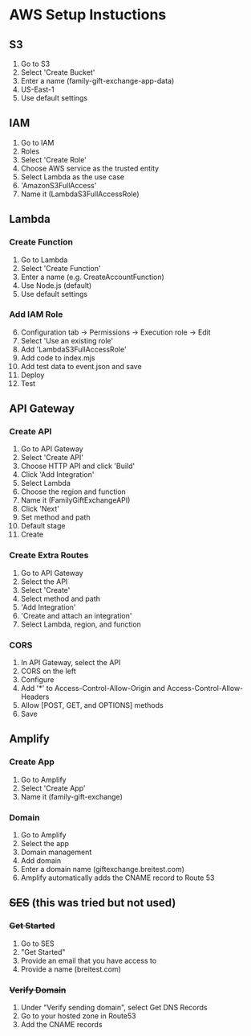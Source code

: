 # AWS Setup Instuctions

## S3

1. Go to S3
2. Select 'Create Bucket'
3. Enter a name (family-gift-exchange-app-data)
4. US-East-1
5. Use default settings

## IAM

1. Go to IAM
2. Roles
3. Select 'Create Role'
4. Choose AWS service as the trusted entity
5. Select Lambda as the use case
6. 'AmazonS3FullAccess'
7. Name it (LambdaS3FullAccessRole)

## Lambda

### Create Function

1. Go to Lambda
2. Select 'Create Function'
3. Enter a name (e.g. CreateAccountFunction)
4. Use Node.js (default)
5. Use default settings

### Add IAM Role

6. Configuration tab -> Permissions -> Execution role -> Edit
7. Select 'Use an existing role'
8. Add 'LambdaS3FullAccessRole'
9.  Add code to index.mjs
10. Add test data to event.json and save
11. Deploy
12. Test

## API Gateway

### Create API

1. Go to API Gateway
2. Select 'Create API'
3. Choose HTTP API and click 'Build'
4. Click 'Add Integration'
5. Select Lambda
6. Choose the region and function
7. Name it (FamilyGiftExchangeAPI)
8. Click 'Next'
9. Set method and path
10. Default stage
11. Create
    
### Create Extra Routes

1. Go to API Gateway
2. Select the API
3. Select 'Create'
4. Select method and path
5. 'Add Integration'
6. 'Create and attach an integration'
7. Select Lambda, region, and function

### CORS

1. In API Gateway, select the API
2. CORS on the left
3. Configure
4. Add '*' to Access-Control-Allow-Origin and Access-Control-Allow-Headers
5. Allow [POST, GET, and OPTIONS] methods
6. Save

## Amplify

### Create App

1. Go to Amplify
2. Select 'Create App'
3. Name it (family-gift-exchange)

### Domain

1. Go to Amplify
2. Select the app
3. Domain management
4. Add domain
5. Enter a domain name (giftexchange.breitest.com)
6. Amplify automatically adds the CNAME record to Route 53

## ~~SES~~ (this was tried but not used)

### ~~Get Started~~
1. Go to SES
2. "Get Started"
3. Provide an email that you have access to
4. Provide a name (breitest.com)

### ~~Verify Domain~~

1. Under "Verify sending domain", select Get DNS Records
2. Go to your hosted zone in Route53
3. Add the CNAME records